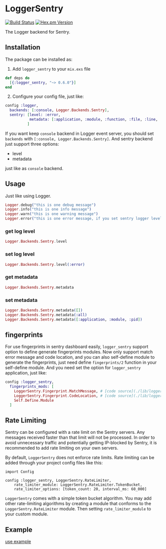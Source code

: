 # LoggerSentry

[![Build Status](https://img.shields.io/travis/Tubitv/logger_sentry.svg?style=flat-square)](https://travis-ci.org/Tubitv/logger_sentry)
[![Hex.pm Version](https://img.shields.io/hexpm/v/logger_sentry.svg?style=flat-square)](https://hex.pm/packages/logger_sentry)

The Logger backend for Sentry.

## Installation

The package can be installed as:

1. Add `logger_sentry` to your `mix.exs` file

```elixir
def deps do
  [{:logger_sentry, "~> 0.6.0"}]
end
```

2. Configure your config file, just like:

```elixir
config :logger,
  backends: [:console, Logger.Backends.Sentry],
  sentry: [level: :error,
           metadata: [:application, :module, :function, :file, :line, :pid] # :all
          ]

```

If you want keep `console` backend in Logger event server, you should set `backends` with `[:console, Logger.Backends.Sentry]`. And sentry backend just support three options:

- level
- metadata

just like as `console` backend.

## Usage

Just like using Logger.

```elixir
Logger.debug("this is one debug message")
Logger.info("this is one info message")
Logger.warn("this is one warning message")
Logger.error("this is one error message, if you set sentry logger level with `error`, the message will sent to your sentry server")
```

### get log level

```elixir
Logger.Backends.Sentry.level
```

### set log level

```elixir
Logger.Backends.Sentry.level(:error)
```

### get metadata

```elixir
Logger.Backends.Sentry.metadata
```

### set metadata

```elixir
Logger.Backends.Sentry.metadata([])
Logger.Backends.Sentry.metadata(:all)
Logger.Backends.Sentry.metadata([:application, :module, :pid])
```

## fingerprints

For use fingerprints in sentry dashboard easily, `logger_sentry` support option to define generate fingerprints modules.
Now only support match error message and code location, and you can also self-define module to generate the fingerprints, just need define `fingerprints/2` function in your self-define module.
And you need set the option for `logger_sentry` application, just like:

```elixir
config :logger_sentry,
  fingerprints_mods: [
    LoggerSentry.Fingerprint.MatchMessage, # [code source](./lib/logger_sentry/fingerprint/match_message.ex)
    LoggerSentry.Fingerprint.CodeLocation, # [code source](./lib/logger_sentry/fingerprint/code_location.ex)
    Self.Define.Module
  ]
```

## Rate Limiting

Sentry can be configured with a rate limit on the Sentry servers.
Any messages received faster than that limit will not be processed.
In order to avoid unnecessary traffic and potentially getting IP-blocked
by Sentry, it is recommended to add rate limiting on your own servers.

By default, `LoggerSentry` does not enforce rate limits. Rate limiting can be added through your project config files like this:

```
import Config

config :logger_sentry, LoggerSentry.RateLimiter,
    rate_limiter_module: LoggerSentry.RateLimiter.TokenBucket,
    rate_limiter_options: [token_count: 20, interval_ms: 60_000]
```

`LoggerSentry` comes with a simple token bucket algorithm.
You may add other rate-limiting algorithms by creating a module that
conforms to the `LoggerSentry.RateLimiter` module. Then setting
`rate_limiter_module` to your custom module.

## Example

[use example](https://github.com/Tubitv/logger_sentry/wiki/Use-example)
